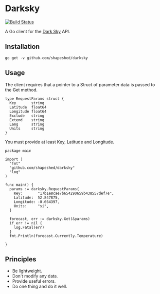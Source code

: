 # Darksky

[![Build Status](https://travis-ci.org/shapeshed/darksky.svg?branch=master)](https://travis-ci.org/shapeshed/darksky)

A Go client for the [Dark Sky][1] API.

## Installation

    go get -v github.com/shapeshed/darksky

## Usage

The client requires that a pointer to a Struct of parameter data is passed to the Get method. 

    type RequestParams struct {
      Key       string
      Latitude  float64
      Longitude float64
      Exclude   string
      Extend    string
      Lang      string
      Units     string
    }

You must provide at least Key, Latitude and Longitude.

    package main

    import (
      "fmt"
      "github.com/shapeshed/darksky"
      "log"
    )

    func main() {
      params := darksky.RequestParams{
        Key:       "17b1e8cae7b654290659b438557def7e",
        Latitude:  52.847875,
        Longitude: -0.664397,
        Units:     "si",
      }

      forecast, err := darksky.Get(&params)
      if err != nil {
        log.Fatal(err)
      }
      fmt.Println(forecast.Currently.Temperature)

    }

## Principles

* Be lightweight. 
* Don't modify any data.
* Provide useful errors.
* Do one thing and do it well.

[1]: https://darksky.net/
